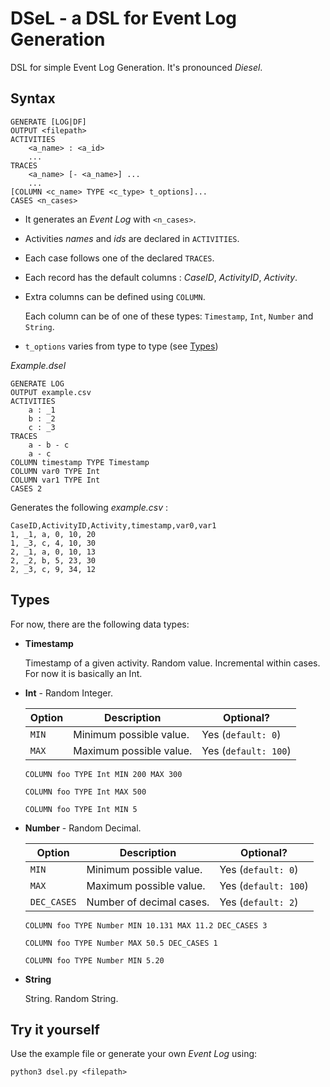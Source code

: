 # DSeL - a DSL for Event Log Generation

DSL for simple Event Log Generation. 
It's pronounced _Diesel_.

## Syntax 

```
GENERATE [LOG|DF]
OUTPUT <filepath>
ACTIVITIES 
	<a_name> : <a_id>
	... 
TRACES 
	<a_name> [- <a_name>] ... 
	...
[COLUMN <c_name> TYPE <c_type> t_options]...
CASES <n_cases>

```

- It generates an _Event Log_ with `<n_cases>`.
- Activities _names_ and _ids_ are declared in `ACTIVITIES`.
- Each case follows one of the declared `TRACES`.
- Each record has the default columns : _CaseID_, _ActivityID_, _Activity_.
- Extra columns can be defined using `COLUMN`. 

	Each column can be of one of these types: `Timestamp`, `Int`, `Number` and `String`.
- `t_options` varies from type to type (see [Types](#types))

_Example.dsel_

```
GENERATE LOG 
OUTPUT example.csv
ACTIVITIES 
    a : _1
    b : _2 
    c : _3
TRACES 
    a - b - c
    a - c
COLUMN timestamp TYPE Timestamp 
COLUMN var0 TYPE Int
COLUMN var1 TYPE Int
CASES 2
```

Generates the following _example.csv_ :
```
CaseID,ActivityID,Activity,timestamp,var0,var1
1, _1, a, 0, 10, 20 
1, _3, c, 4, 10, 30 
2, _1, a, 0, 10, 13
2, _2, b, 5, 23, 30 
2, _3, c, 9, 34, 12 
```

## Types 

For now, there are the following data types: 

- **Timestamp** 

	Timestamp of a given activity. 
	Random value. 
	Incremental within cases.
	For now it is basically an Int.

- **Int** - Random Integer.
	
	| Option  | Description | Optional? |
	|---------|------------|------------|
	| `MIN` | Minimum possible value. | Yes (`default: 0`) |
	| `MAX` | Maximum possible value. | Yes (`default: 100`) |

	`COLUMN foo TYPE Int MIN 200 MAX 300`

	`COLUMN foo TYPE Int MAX 500`

	`COLUMN foo TYPE Int MIN 5`

- **Number** - Random Decimal.

	| Option  | Description | Optional? |
	|---------|------------|------------|
	| `MIN` | Minimum possible value. | Yes (`default: 0`) |
	| `MAX` | Maximum possible value. | Yes (`default: 100`) |
	| `DEC_CASES` | Number of decimal cases. | Yes (`default: 2`) |

	`COLUMN foo TYPE Number MIN 10.131 MAX 11.2 DEC_CASES 3`

	`COLUMN foo TYPE Number MAX 50.5 DEC_CASES 1`

	`COLUMN foo TYPE Number MIN 5.20`

- **String**

	String.
	Random String.

## Try it yourself 

Use the example file or generate your own _Event Log_ using:

```
python3 dsel.py <filepath>
```